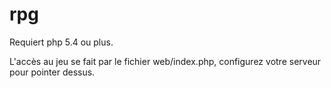 rpg
===

Requiert php 5.4 ou plus.

L'accès au jeu se fait par le fichier web/index.php, configurez votre serveur pour pointer dessus.
